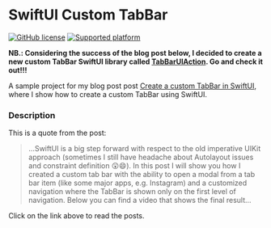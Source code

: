 # SwiftUI Custom TabBar

[![GitHub license](https://img.shields.io/badge/license-MIT-blue.svg)](https://raw.githubusercontent.com/chicio/SwiftUI-CustomTabBar/master/LICENSE.md)
[![Supported platform](https://img.shields.io/badge/platforms-iOS-orange.svg)](https://img.shields.io/badge/platforms-iOS-orange.svg)

**NB.: Considering the success of the blog post below, I decided to create a new custom TabBar SwiftUI library called [TabBarUIAction](https://github.com/chicio/TabBarUIAction "TabBArUIAction custom tab bar swiftui"). Go and check it out!!!**

A sample project for my blog post post [Create a custom TabBar in SwiftUI](https://www.fabrizioduroni.it/2020/03/06/custom-tabbar-swiftui.html), where I show how to create a custom TabBar using SwiftUI. 

### Description

This is a quote from the post:

> ...SwiftUI is a big step forward with respect to the old imperative UIKit approach (sometimes I still have headache about Autolayout issues and constraint definition :astonished::smile:). In this post I will show you how I created a custom tab bar with the ability to open a modal from a tab bar item (like some major apps, e.g. Instagram) and a customized navigation where the TabBar is shown only on the first level of navigation. Below you can find a video that shows the final result...

Click on the link above to read the posts.
